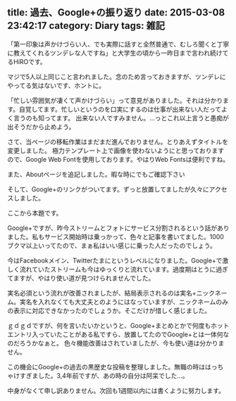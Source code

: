 title: 過去、Google+の振り返り
date: 2015-03-08 23:42:17
category: Diary
tags: 雑記
---
「第一印象は声かけづらい人、でも実際に話すと全然普通で、むしろ聞くと丁寧に教えてくれるツンデレな人ですね」と大学生の頃から一昨日まで言われ続けてるHiROです。

マジで5人以上同じこと言われました。念のため言っておきますが、ツンデレにやってる気はないです、ホントに。

「忙しい雰囲気が凄くて声かけづらい」って意見がありました。それは分かります。自覚してます。忙しいというのを口実にするのは仕事が出来ない人だってよく言うのも知ってます。
出来ない人ですみません。…っとこれ以上言うと愚痴が出そうだから止めよう。

さて、当ページの移転作業はまだまだ進んでおりません。とりあえずタイトルを変更しました。
極力テンプレート上で画像を使わないようにと思っておりますので、Google Web Fontを使用しております。やはりWeb Fontsは便利ですね。

また、Aboutページを追記しました。暇な時にでもご確認下さい

そして、Google+のリンクがついてます。ずっと放置してましたが久々にアクセスしました。

ここから本題です。

Google+ですが、昨今ストリームとフォトにサービス分割されるという話がありました。私もサービス開始時は乗っかって、色々と記事を書いてました。1000ブクマ以上いってたので、まぁ私はいい感じに乗った人だったのでしょう。

今はFacebookメイン、Twitterたまにというレベルになりました。Google+で激しく流れていたストリームも今はゆっくりと流れています。過度期はとうに過ぎてますが、やはり使い道が見つけられませんでした。

実名必須という流れが改善されましたが、結局表示されるのは実名+ニックネーム。実名を入れなくても大丈夫とのようにはなっていますが、ニックネームのみの表示に対応できなかったのでしょうか。そこだけが惜しく感じました。

ｇｄｇｄですが、何を言いたいかというと、Google+まとめとかで何度もホットエントリ入っていたことがある私ですら、放置してたのでGoogle+とは一体何なのだろうかなぁと。
色々機能改善はされていましたが、今も使い道は分かりません。

この機会にGoogle+の過去の黒歴史な投稿を整理しました。無職の時ははっちゃけすぎました。3,4年前ですが、あの時の自分は阿呆でした…。

中身がなくて申し訳ありません。次回も1週間以内には書くように努力します。